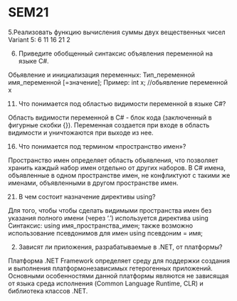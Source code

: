 # SEM21
5.Реализовать функцию вычисления суммы двух  вещественных чисел
Variant  5:  6   11   16   21    2

6. Приведите обобщенный синтаксис объявления переменной на языке C#.

Обьявление и инициализация переменных:
Тип_переменной имя_переменной [=значение];
Пример:
int x; //обьявление переменной x

11. Что понимается под областью видимости переменной в языке C#?

Область видимости переменной в C# - блок кода (заключенный в фигурные скобки {}). Переменная создается при входе в область видимости и 
уничтожаются при выходе из нее.

16. Что понимается под термином «пространство имен»?

Пространство имен определяет область объявления, что позволяет хранить каждый набор имен отдельно от других наборов.
В С# имена, объявленные в одном пространстве имен, не конфликтуют с такими же именами, объявленными в другом пространстве имен.

21. В чем состоит назначение директивы using?

Для того, чтобы чтобы сделать видимыми пространства имен без указания полного имени (через ‘.’) используется директива using
Синтаксис:
using имя_пространства_имен;
также возможно использование псевдонимов для имен
using псевдоним = имя;

2. Зависят ли приложения, разрабатываемые в .NET, от платформы?

Платформа .NET Framework определяет среду для поддержки создания и выполнения платформонезависимых гетерогенных приложений. Основными
особенностями данной платформы являются не зависящая от языка среда исполнения (Common Language Runtime, CLR) и библиотека классов .NET.
